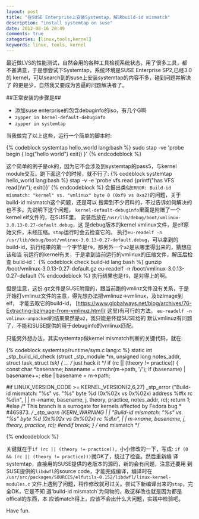 ```yaml
---
layout: post
title: "在SUSE Enterprise上安装Systemtap，解决build-id mismatch"
description: "install systemtap on suse"
date: 2012-08-16 20:49
comments: true
categories: [linux,tools,kernel]
keywords: linux, tools, kernel
---
```

最近做LVS的性能测试，自然会用的各种工具检视系统状态，用了很多工具，都
不甚满意，于是想尝试下Systemtap，系统环境是SUSE Enterprise SP2,已经3.0的
kernel，可以search到的suse上安装systemtap的内容不多，碰到问题并解决了
的更是少，自然我又要成为苦逼的问题解决者了。

##正常安装的步骤是##
 * 添加suse enterprise的包含debuginfo的iso，有几个G啊
 * `zypper in kernel-default-debuginfo`
 * `zypper in systemtap`
 
当我做完了以上这些，运行一个简单的脚本时:

{% codeblock systemtap hello_world lang:bash %}
sudo stap -ve 'probe begin { log("hello world") exit() }'
{% endcodeblock  %}
<!-- more -->

这个简单的例子是ok的，因为它不会涉及到systemtap的pass5，与kernel
module交互。跑下面这个的时候，就不行了:
{% codeblock systemtap hello_world lang:bash %}
stap -v -e 'probe vfs.read {printf("has VFS read()\n"); exit()}' 
{% endcodeblock  %}
会报出类似`ERROR: Build-id mismatch: "kernel" vs. "vmlinux" byte 0 (0xf9 vs 0xa2)`的问题，关于build-id mismatch这个问题，还是可以
搜索到不少资料的，不过告诉如何解决的也不多。先说明下这个问题，
`kernel-default-debuginfo`里面是附赠了一个kernel elf文件的，在SUSE里，
安装后放在`/usr/lib/debug/boot/vmlinux-3.0.13-0.27-default.debug`，这
是debug版本的kernel vmlinux文件，是elf原始文件，未经压缩。`stap`运行时会去检查它的。
执行`eu-readelf -n
/usr/lib/debug/boot/vmlinux-3.0.13-0.27-default.debug`，可以拿到的
build-id，执行结果的第一个字节是`f9`，那另外一个`a2`是从哪里得出来的，猜想应该和当
前运行的kernel有关，于是拿到当前运行的vmlinux的压缩文件，解压后检查
build-id：
{% codeblock check build-id lang:bash %}
   gunzip /boot/vmlinux-3.0.13-0.27-default.gz 
   eu-readelf -n /boot/vmlinux-3.0.13-0.27-default 
{% endcodeblock %}
执行结果也是`f9`，是对得上的啊。

但是注意，这份.gz文件是SUSE附赠的，跟当前跑的vmlinz文件没有关系，于是
开始打vmlinuz文件的主意，得先想办法把vmlinuz->vmlinux，及bzImage到elf，
才能去取它的build-id，
[https://www.globalways.net/blog/archives/76-Extracting-bzImage-from-vmlinuz.html](
这里)有可行的方法。
`eu-readelf -n vmlinux-unpacked`的结果果然是`a2`，我只能是怀疑SUSE给的
默认vmlinuz有问题了，不能和SUSE提供的用于debuginfo的vmlinux匹配。

只能另外想办法，其实systemtap做kernel mismatch判断的关键代码，就在:

{% codeblock systemtap/runtime/sym.c lang:c %}
static int _stp_build_id_check (struct _stp_module *m,
            unsigned long notes_addr,
            struct task_struct *tsk)
{
...
/* just hack it */
if (rc || (theory != practice)) {
      const char *basename;
      basename = strrchr(m->path, '/');
      if (basename)
|   basename++;
      else
|   basename = m->path;

#if LINUX_VERSION_CODE >= KERNEL_VERSION(2,6,27)
      _stp_error ("Build-id mismatch: \"%s\" vs. \"%s\" byte %d (0x%02x vs 0x%02x) address %#lx rc %d\n",
|   |     m->name, basename, j, theory, practice, notes_addr, rc);
      return 1;
#else
      /* This branch is a surrogate for kernels affected by Fedora bug
       * #465873. */
      _stp_warn (KERN_WARNING
|   |    "Build-id mismatch: \"%s\" vs. \"%s\" byte %d (0x%02x vs 0x%02x) rc %d\n",
|   |    m->name, basename, j, theory, practice, rc);
#endif
      break;
    } /* end mismatch */
    
{% endcodeblock %}

关键就在于`if (rc || (theory != practice))`，小小修改的一下，写成:
`if (0 && (rc || (theory != practice)))`就OK了，绕过了检查。然后重新编
译systemtap，直接用的SUSE提供的老版本的源码，新的会有问题，注意还要用
到SUSE提供的`libdwfl`的source code，才能完成编译，编译时在
`/usr/src/packages/SOURCES/elfutils-0.152/libdwfl/linux-kernel-modules.c`
文件上遇到了问题，稍作修改就可过关。尝试下新编译出来的`stap`，完全OK，它是不知
道'build-id mismatch`为何物的，敢这样改也就是因为都是offical的东西，本
应该match得上，应该不会出什么大问题，实践中检验吧。

Have fun.
